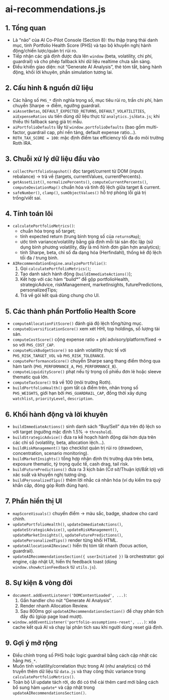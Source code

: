 # ai-recommendations.js

## 1. Tổng quan
- Là “não” của AI Co-Pilot Console (Section 8): thu thập trạng thái danh mục, tính Portfolio Health Score (PHS) và tạo bộ khuyến nghị hành động/chiến lược/quản trị rủi ro.
- Tiếp nhận các giả định được đưa lên `window` (beta, volatility, chi phí, guardrail) và cho phép fallback khi dữ liệu realtime chưa sẵn sàng.
- Điều khiển giao diện: nút “Generate AI Analysis”, thẻ tóm tắt, bảng hành động, khối lời khuyên, phần simulation tương lai.

## 2. Cấu hình & nguồn dữ liệu
- Các hằng số `PHS_*` định nghĩa trọng số, mục tiêu rủi ro, trần chi phí, hàm chuyển Sharpe → điểm, ngưỡng guardrail.
- `aiAssetBetas`, `DEFAULT_EXPECTED_RETURNS`, `DEFAULT_VOLATILITIES`, `aiExpenseRatios` ưu tiên dùng dữ liệu thực từ `analytics.js`/`data.js`; khi thiếu thì fallback sang giá trị mẫu.
- `aiPortfolioDefaults` lấy từ `window.portfolioDefaults` (bao gồm multi-factor, guardrail cap, phí nền tảng, default expense ratio…).
- `ROTH_TAX_SCORE = 100`: mặc định điểm tax efficiency tối đa do môi trường Roth IRA.

## 3. Chuỗi xử lý dữ liệu đầu vào
- `collectPortfolioSnapshot()` đọc target/current từ DOM (inputs rebalance) → trả về {targets, currentValues, currentPercents}.
- `getAssetList()`, `normalizePercents()`, `computeCurrentPercents()`, `computeDeviationMap()` chuẩn hóa và tính độ lệch giữa target & current.
- `safeNumber()`, `clamp()`, `sumObjectValues()` hỗ trợ phòng lỗi giá trị trống/viết sai.

## 4. Tính toán lõi
- `calculatePortfolioMetrics()`:
  - chuẩn hóa trọng số target;
  - tính expected return (trung bình trọng số của `returnsMap`);
  - ước tính variance/volatility bằng giả định mỗi tài sản độc lập (sử dụng bình phương volatility, đây là mô hình đơn giản hơn analytics);
  - tính Sharpe, beta, chỉ số đa dạng hóa (Herfindahl), thống kê độ lệch tối đa / trung bình.
- `AIRecommendationEngine.analyzePortfolio()`:
  1. Gọi `calculatePortfolioMetrics()`;
  2. Tạo danh sách hành động (`buildImmediateActions()`);
  3. Kết hợp với các hàm “build*” để gộp portfolioHealth, strategicAdvice, riskManagement, marketInsights, futurePredictions, personalizedTips;
  4. Trả về gói kết quả dùng chung cho UI.

## 5. Các thành phần Portfolio Health Score
- `computeAllocationFitScore()` đánh giá độ lệch tổng/từng mục.
- `computeDiversificationScore()` xem xét HHI, top holdings, số lượng tài sản.
- `computeCostScore()` cộng expense ratio + phí advisory/platform/fixed → so với `PHS_COST_CAP`.
- `computeRiskBudgetScore()` so sánh volatility thực tế với `PHS_RISK_TARGET_VOL` và `PHS_RISK_TOLERANCE`.
- `computePerformanceScore()` chuyển Sharpe sang thang điểm thông qua hàm tanh (`PHS_PERFORMANCE_A`, `PHS_PERFORMANCE_B`).
- `computeLiquidityScore()` phạt nếu tỷ trọng cổ phiếu đơn lẻ hoặc sleeve thematic quá lớn.
- `computeTaxScore()` trả về 100 (môi trường Roth).
- `buildPortfolioHealth()` gom tất cả điểm trên, nhân trọng số `PHS_WEIGHTS`, giới hạn bởi `PHS_GUARDRAIL_CAP`, đồng thời xây dựng `watchlist`, `priorityLevel`, `description`.

## 6. Khối hành động và lời khuyên
- `buildImmediateActions()` sinh danh sách “Buy/Sell” dựa trên độ lệch so với target (ngưỡng mặc định 1.5% → `threshold`).
- `buildStrategicAdvice()` đưa ra kế hoạch hành động dài hơn dựa trên các chỉ số (volatility, beta, allocation lệch…).
- `buildRiskManagement()` tạo checklist quản trị rủi ro (drawdown, concentration, scenario monitoring).
- `buildMarketInsights()` tổng hợp nhận định thị trường dựa trên beta, exposure thematic, tỷ trọng quốc tế, cash drag, tail risk.
- `buildFuturePredictions()` đưa ra 3 kịch bản (Cơ sở/Thuận lợi/Bất lợi) với xác suất và khuyến nghị tương ứng.
- `buildPersonalizedTips()` thêm lời nhắc cá nhân hóa (ví dụ kiểm tra quỹ khẩn cấp, đóng góp Roth đúng hạn).

## 7. Phần hiển thị UI
- `mapScoreVisuals()` chuyển điểm → màu sắc, badge, shadow cho card chính.
- `updatePortfolioHealth()`, `updateImmediateActions()`, `updateStrategicAdvice()`, `updateRiskManagement()`, `updateMarketInsights()`, `updateFuturePredictions()`, `updatePersonalizedTips()` render từng khối HTML.
- `updateAllocationAIReview()` hiển thị tóm tắt nhanh (focus action, guardrail).
- `updateAIRecommendationsSection({ userInitiated })` là orchestrator: gọi engine, cập nhật UI, hiển thị feedback toast (dùng `window.showActionFeedback` từ `utils.js`).

## 8. Sự kiện & vòng đời
- `document.addEventListener('DOMContentLoaded', ...)`:
  1. Gắn handler cho nút “Generate AI Analysis”.
  2. Render nhanh Allocation Review.
  3. Sau 800ms gọi `updateAIRecommendationsSection()` để chạy phân tích đầy đủ (giúp page load mượt).
- `window.addEventListener('portfolio-assumptions-reset', ...)`: xóa cache kết quả AI và chạy lại phân tích sau khi người dùng reset giả định.

## 9. Gợi ý mở rộng
- Điều chỉnh trọng số PHS hoặc logic guardrail bằng cách cập nhật các hằng `PHS_*`.
- Muốn tính volatility/correlation thực trong AI (như analytics) có thể truyền thêm dữ liệu từ `data.js` và thay công thức variance trong `calculatePortfolioMetrics()`.
- Toàn bộ UI update tách rời, do đó có thể cài thêm card mới bằng cách bổ sung hàm `update*` và cập nhật trong `updateAIRecommendationsSection()`.
